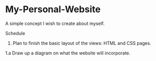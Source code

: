 # My-Personal-Website
A simple concept I wish to create about myself.

Schedule

1. Plan to finish the basic layout of the views: HTML and CSS pages.

  1.a Draw up a diagram on what the website will incorporate.

